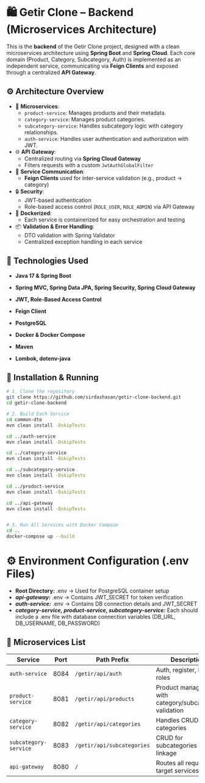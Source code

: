 # 🛍️ Getir Clone – Backend (Microservices Architecture)

This is the **backend** of the Getir Clone project, designed with a clean microservices architecture using **Spring Boot** and **Spring Cloud**. Each core domain (Product, Category, Subcategory, Auth) is implemented as an independent service, communicating via **Feign Clients** and exposed through a centralized **API Gateway**.

## ⚙️ Architecture Overview

- 🧱 **Microservices**:
    - `product-service`: Manages products and their metadata.
    - `category-service`: Manages product categories.
    - `subcategory-service`: Handles subcategory logic with category relationships.
    - `auth-service`: Handles user authentication and authorization with JWT.
- 🌐 **API Gateway**:
    - Centralized routing via **Spring Cloud Gateway**
    - Filters requests with a custom `JwtAuthGlobalFilter`
- 🔗 **Service Communication**:
    - **Feign Clients** used for inter-service validation (e.g., product → category)
- 🔒 **Security**:
    - JWT-based authentication
    - Role-based access control (`ROLE_USER`, `ROLE_ADMIN`) via API Gateway
- 🐳 **Dockerized**:
    - Each service is containerized for easy orchestration and testing
- 📦 **Validation & Error Handling**:
    - DTO validation with Spring Validator
    - Centralized exception handling in each service


## 🚀 Technologies Used

- **Java 17 & Spring Boot** 

- **Spring MVC, Spring Data JPA, Spring Security, Spring Cloud Gateway**

- **JWT, Role-Based Access Control**

- **Feign Client**

- **PostgreSQL**

- **Docker & Docker Compose**

- **Maven**

- **Lombok, dotenv-java** 


## 🐳 Installation & Running

```bash
# 1. Clone the repository
git clone https://github.com/sirdashasan/getir-clone-backend.git
cd getir-clone-backend

# 2. Build Each Service
cd common-dto
mvn clean install -DskipTests

cd ../auth-service
mvn clean install -DskipTests

cd ../category-service
mvn clean install -DskipTests

cd ../subcategory-service
mvn clean install -DskipTests

cd ../product-service
mvn clean install -DskipTests

cd ../api-gateway
mvn clean install -DskipTests


# 3. Run All Services with Docker Compose
cd ..
docker-compose up --build

```

# ⚙️ Environment Configuration (.env Files)
- **Root Directory:** .env → Used for PostgreSQL container setup
- ***api-gateway:*** .env → Contains JWT_SECRET for token verification
- ***auth-service:*** .env → Contains DB connection details and JWT_SECRET
- ***category-service, product-service, subcategory-service:*** Each should include a .env file with database connection variables (DB_URL, DB_USERNAME, DB_PASSWORD)

## 🧱 Microservices List

| Service            | Port  | Path Prefix       | Description                           |
|--------------------|-------|-------------------|---------------------------------------|
| `auth-service`     | 8084  | `/getir/api/auth` | Auth, register, login, roles          |
| `product-service`  | 8081  | `/getir/api/products` | Product management with category/subcategory validation |
| `category-service` | 8082  | `/getir/api/categories` | Handles CRUD for categories          |
| `subcategory-service` | 8083 | `/getir/api/subcategories` | CRUD for subcategories with linkage  |
| `api-gateway`      | 8080  | `/`               | Routes all requests to target services |

